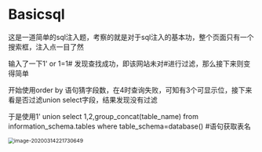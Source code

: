 # Basicsql

这是一道简单的sql注入题，考察的就是对于sql注入的基本功，整个页面只有一个搜索框，注入点一目了然

输入了一下1' or 1=1# 发现查找成功，即该网站未对#进行过滤，那么接下来则变得简单

开始使用order by 语句猜字段数，在4时查询失败，可知有3个可显示位，接下来看是否过滤union select字段，结果发现没有过滤

于是使用1' union select 1,2,group_concat(table_name) from information_schema.tables where table_schema=database() #语句获取表名

<img src="C:\Users\PC\AppData\Roaming\Typora\typora-user-images\image-20200314221730649.png" alt="image-20200314221730649" style="zoom:75%;" />